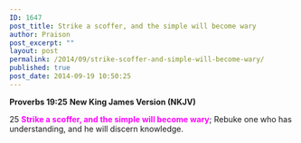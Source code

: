 ```yaml
---
ID: 1647
post_title: Strike a scoffer, and the simple will become wary
author: Praison
post_excerpt: ""
layout: post
permalink: /2014/09/strike-scoffer-and-simple-will-become-wary/
published: true
post_date: 2014-09-19 10:50:25
---
```

<strong>Proverbs 19:25</strong>
<strong> New King James Version (NKJV)</strong>

25 <span style="color: #ff00ff;"><strong>Strike a scoffer, and the simple will become wary</strong></span>;
Rebuke one who has understanding, and he will discern knowledge.